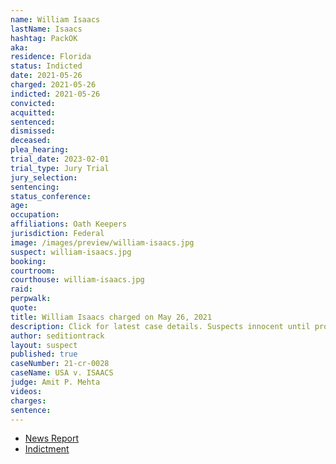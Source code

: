 ```yaml
---
name: William Isaacs
lastName: Isaacs
hashtag: PackOK
aka:
residence: Florida
status: Indicted
date: 2021-05-26
charged: 2021-05-26
indicted: 2021-05-26
convicted:
acquitted:
sentenced:
dismissed:
deceased:
plea_hearing:
trial_date: 2023-02-01
trial_type: Jury Trial
jury_selection:
sentencing:
status_conference:
age:
occupation:
affiliations: Oath Keepers
jurisdiction: Federal
image: /images/preview/william-isaacs.jpg
suspect: william-isaacs.jpg
booking:
courtroom:
courthouse: william-isaacs.jpg
raid:
perpwalk:
quote:
title: William Isaacs charged on May 26, 2021
description: Click for latest case details. Suspects innocent until proven guilty.
author: seditiontrack
layout: suspect
published: true
caseNumber: 21-cr-0028
caseName: USA v. ISAACS
judge: Amit P. Mehta
videos:
charges:
sentence:
---
```

- [News Report](https://www.clickorlando.com/news/local/2021/05/31/grand-jury-indicts-kissimmee-man-for-alleged-role-in-capitol-riot/)
- [Indictment](https://www.justice.gov/usao-dc/case-multi-defendant/file/1515141/download)
